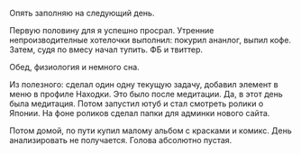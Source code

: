 Опять заполняю на следующий день.

Первую половину для я успешно просрал.
Утренние непроизводителные хотелочки выполнил: покурил ананлог, выпил кофе.
Затем, судя по вмесу начал тупить. ФБ и твиттер.

Обед, физиология и немного сна.

Из полезного: сделал один одну текущую задачу, добавил элемент в меню в профиле Находки. Это было после медитации. Да, в этот день была медитация.
Потом запустил ютуб и стал смотреть ролики о Японии. На фоне роликов сделал папки для админки нового сайта.

Потом домой, по пути купил малому альбом с красками и комикс.
День анализировать не получается. Голова абсолютно пустая.